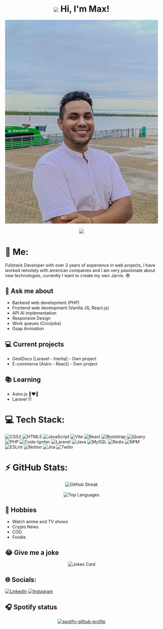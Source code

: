 <div align="center">
  <h1 align="center"><img src = "https://raw.githubusercontent.com/MartinHeinz/MartinHeinz/master/wave.gif" width = 30px> Hi, I'm Max!</h1>
  
  ![Profile photo](./assets/profile-photo.jpg)

  [![](https://visitcount.itsvg.in/api?id=maxidevs&icon=0&color=6)](https://visitcount.itsvg.in)  
</div>

# 💫 Me:
Fullstack Developer with over 3 years of experience in web projects, I have worked remotely with american companies and I am very passionate about new technologies, currently I want to create my own Jarvis. 😎

## 💬 Ask me about
- Backend web development (PHP)
- Frontend web development (Vanilla JS, React.js)
- API AI implementation
- Responsive Design
- Work queues (Cronjobs)
- Gsap Animation

## 💻 Current projects
- GestDocs [Laravel - Inertia] - Own project
- E-commerce [Astro - React] - Own project

## 📚 Learning
- Astro.js 👩‍❤️‍👨
- Laravel 11

# 💻 Tech Stack:
![CSS3](https://img.shields.io/badge/css3-%231572B6.svg?style=flat&logo=css3&logoColor=white) ![HTML5](https://img.shields.io/badge/html5-%23E34F26.svg?style=flat&logo=html5&logoColor=white) ![JavaScript](https://img.shields.io/badge/javascript-%23323330.svg?style=flat&logo=javascript&logoColor=%23F7DF1E) ![Vite](https://img.shields.io/badge/vite-%23646CFF.svg?style=flat&logo=vite&logoColor=white) ![React](https://img.shields.io/badge/react-%2320232a.svg?style=flat&logo=react&logoColor=%2361DAFB) ![Bootstrap](https://img.shields.io/badge/bootstrap-%238511FA.svg?style=flat&logo=bootstrap&logoColor=white) ![jQuery](https://img.shields.io/badge/jquery-%230769AD.svg?style=flat&logo=jquery&logoColor=white) ![PHP](https://img.shields.io/badge/php-%23777BB4.svg?style=flat&logo=php&logoColor=white) ![Code-Igniter](https://img.shields.io/badge/CodeIgniter-%23EF4223.svg?style=flat&logo=codeIgniter&logoColor=white) ![Laravel](https://img.shields.io/badge/laravel-%23FF2D20.svg?style=flat&logo=laravel&logoColor=white) ![Java](https://img.shields.io/badge/java-%23ED8B00.svg?style=flat&logo=openjdk&logoColor=white) ![MySQL](https://img.shields.io/badge/mysql-4479A1.svg?style=flat&logo=mysql&logoColor=white) ![Redis](https://img.shields.io/badge/redis-%23DD0031.svg?style=flat&logo=redis&logoColor=white) ![NPM](https://img.shields.io/badge/NPM-%23CB3837.svg?style=flat&logo=npm&logoColor=white) ![ESLint](https://img.shields.io/badge/ESLint-4B3263?style=flat&logo=eslint&logoColor=white) ![Notion](https://img.shields.io/badge/Notion-%23000000.svg?style=flat&logo=notion&logoColor=white) ![Jira](https://img.shields.io/badge/jira-%230A0FFF.svg?style=flat&logo=jira&logoColor=white) ![Twilio](https://img.shields.io/badge/Twilio-F22F46?style=flat&logo=Twilio&logoColor=white) 

# ⚡ GitHub Stats:
<div align="center">
    
  ![GitHub Streak](https://github-readme-streak-stats.herokuapp.com/?user=maxidevs&theme=radical&hide_border=false)<br/><br/>
  ![Top Languages](https://github-readme-stats.vercel.app/api/top-langs/?username=maxidevs&theme=radical&hide_border=false&include_all_commits=true&count_private=false&layout=compact)
    
</div>

## 📅 Hobbies
- Watch anime and TV shows
- Crypto News
- COD
- Foodie

## 😂 Give me a joke
<div align="center">
    
  ![Jokes Card](https://readme-jokes.vercel.app/api?theme=radical&borderColor=%23e4e2e2)
</div>

## 🌐 Socials:
[![LinkedIn](https://img.shields.io/badge/LinkedIn-%230077B5.svg?logo=linkedin&logoColor=white)](https://linkedin.com/in/maxidevs) [![Instagram](https://img.shields.io/badge/Instagram-%23E4405F.svg?logo=Instagram&logoColor=white)](https://instagram.com/iam.max21)

## 🎧 Spotify status
<div align="center">
    
  [![spotify-github-profile](https://spotify-github-profile.kittinanx.com/api/view?uid=spotifymaxjip&cover_image=true&theme=default&show_offline=false&background_color=0d1117&interchange=true&bar_color=fe3a60&bar_color_cover=true)](https://spotify-github-profile.kittinanx.com/api/view?uid=spotifymaxjip&redirect=true)
</div>

